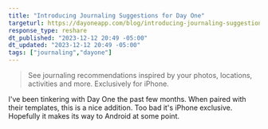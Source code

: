 ```yaml
---
title: "Introducing Journaling Suggestions for Day One"
targeturl: https://dayoneapp.com/blog/introducing-journaling-suggestions/
response_type: reshare
dt_published: "2023-12-12 20:49 -05:00"
dt_updated: "2023-12-12 20:49 -05:00"
tags: ["journaling","dayone"]
---
```


> See journaling recommendations inspired by your photos, locations, activities and more. Exclusively for iPhone.

I've been tinkering with Day One the past few months. When paired with their templates, this is a nice addition. Too bad it's iPhone exclusive. Hopefully it makes its way to Android at some point. 